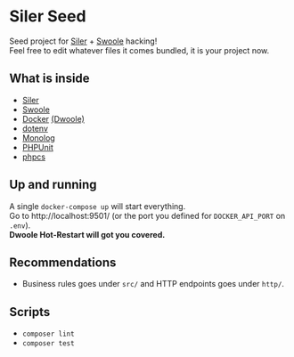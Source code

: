 # Siler Seed

Seed project for [Siler](https://siler.leocavalcante.dev/) + [Swoole](https://www.swoole.co.uk/) hacking!<br>
Feel free to edit whatever files it comes bundled, it is your project now.

## What is inside

- [Siler](https://siler.leocavalcante.dev/)
- [Swoole](https://www.swoole.co.uk/)
- [Docker](https://www.docker.com/) [(Dwoole)](https://github.com/leocavalcante/dwoole)
- [dotenv](https://github.com/vlucas/phpdotenv)
- [Monolog](https://github.com/Seldaek/monolog)
- [PHPUnit](https://phpunit.de/)
- [phpcs](https://github.com/squizlabs/PHP_CodeSniffer)

## Up and running

A single `docker-compose up` will start everything.<br>
Go to http://localhost:9501/ (or the port you defined for `DOCKER_API_PORT` on `.env`).<br>
**Dwoole Hot-Restart will got you covered.**

## Recommendations

- Business rules goes under `src/` and HTTP endpoints goes under `http/`.

## Scripts

- `composer lint`
- `composer test`
